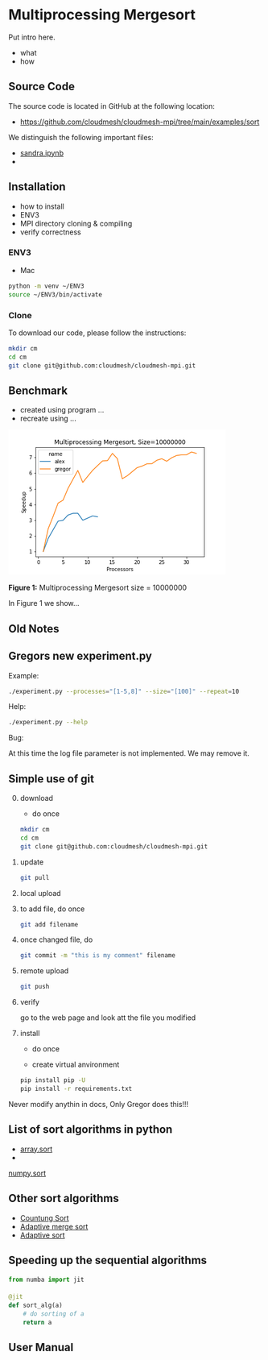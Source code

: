 # Multiprocessing Mergesort

Put intro here.
- what
- how

## Source Code

The source code is located in GitHub at the following location:

* <https://github.com/cloudmesh/cloudmesh-mpi/tree/main/examples/sort>

We distinguish the following important files:

* [sandra.ipynb](https://github.com/cloudmesh/cloudmesh-mpi/blob/main/examples/sort/sandra.ipynb)
* 
## Installation

- how to install
- ENV3
- MPI directory cloning & compiling
- verify correctness
  
### ENV3

- Mac 
```bash
python -m venv ~/ENV3
source ~/ENV3/bin/activate
```

### Clone

To download our code, please follow the instructions:

```bash
mkdir cm
cd cm
git clone git@github.com:cloudmesh/cloudmesh-mpi.git
```


## Benchmark

- created using program ...
- recreate using ...

![multiprocessing mergesort size = 10000000](images/by-size-10000000-multiprocessing_mergesort-alex-gregor.png)

**Figure 1:** Multiprocessing Mergesort size = 10000000

In Figure 1 we show...


## Old Notes

## Gregors new experiment.py

Example:

```bash
./experiment.py --processes="[1-5,8]" --size="[100]" --repeat=10 
```

Help:

```bash
./experiment.py --help 
```

Bug:

At this time the log file parameter is not implemented. We may remove it.

## Simple use of git

0. download
    - do once

   ```bash
   mkdir cm
   cd cm
   git clone git@github.com:cloudmesh/cloudmesh-mpi.git
   ```

1. update

   ```bash
   git pull
   ```

2. local upload


1. to add file, do once

   ```bash
   git add filename
   ```

2. once changed file, do

   ```bash
   git commit -m "this is my comment" filename
   ```

3. remote upload

   ```bash
   git push
   ```

3. verify

   go to the web page and look att the file you modified

4. install

    - do once

    - create virtual anvironment

   ```bash
   pip install pip -U
   pip install -r requirements.txt
   ```

Never modify anythin in docs, Only Gregor does this!!!

## List of sort algorithms in python

* [array.sort](https://docs.python.org/3/howto/sorting.html)
*

[numpy.sort](https://numpy.org/doc/stable/reference/generated/numpy.sort.html)

## Other sort algorithms

* [Countung Sort](https://en.wikipedia.org/wiki/Counting_sort)
* [Adaptive merge sort](https://www.tutorialspoint.com/adaptive-merging-and-sorting-in-data-structure)
* [Adaptive sort](https://en.wikipedia.org/wiki/Adaptive_sort)

## Speeding up the sequential algorithms

```python
from numba import jit

@jit
def sort_alg(a)
	# do sorting of a
	return a
```

## User Manual